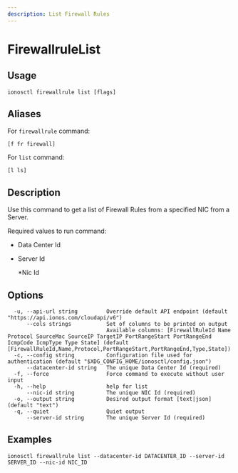 ```yaml
---
description: List Firewall Rules
---
```


# FirewallruleList

## Usage

```text
ionosctl firewallrule list [flags]
```

## Aliases

For `firewallrule` command:

```text
[f fr firewall]
```

For `list` command:

```text
[l ls]
```

## Description

Use this command to get a list of Firewall Rules from a specified NIC from a Server.

Required values to run command:

* Data Center Id
* Server Id

  \*Nic Id

## Options

```text
  -u, --api-url string         Override default API endpoint (default "https://api.ionos.com/cloudapi/v6")
      --cols strings           Set of columns to be printed on output 
                               Available columns: [FirewallRuleId Name Protocol SourceMac SourceIP TargetIP PortRangeStart PortRangeEnd IcmpCode IcmpType Type State] (default [FirewallRuleId,Name,Protocol,PortRangeStart,PortRangeEnd,Type,State])
  -c, --config string          Configuration file used for authentication (default "$XDG_CONFIG_HOME/ionosctl/config.json")
      --datacenter-id string   The unique Data Center Id (required)
  -f, --force                  Force command to execute without user input
  -h, --help                   help for list
      --nic-id string          The unique NIC Id (required)
  -o, --output string          Desired output format [text|json] (default "text")
  -q, --quiet                  Quiet output
      --server-id string       The unique Server Id (required)
```

## Examples

```text
ionosctl firewallrule list --datacenter-id DATACENTER_ID --server-id SERVER_ID --nic-id NIC_ID
```

